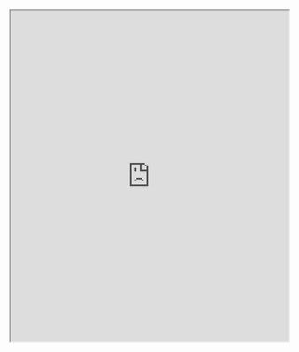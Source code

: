 <iframe
  src="https://rims-code.github.io/crystal_angle//?embed=true"
  width="100%"
  height="600"
  style={{ width: "100%", border: "none" }}
></iframe>
